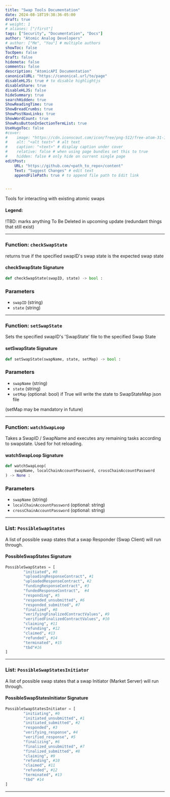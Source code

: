 ```yaml
---
title: "Swap Tools Documentation"
date: 2024-08-18T19:38:36-05:00
draft: true
# weight: 1
# aliases: ["/first"]
tags: ["Security", "Documentation", "Docs"]
author: "Atomic Analog Developers"
# author: ["Me", "You"] # multiple authors
showToc: false
TocOpen: false
draft: false
hidemeta: false
comments: false
description: "AtomicAPI Documentation"
canonicalURL: "https://canonical.url/to/page"
disableHLJS: true # to disable highlightjs
disableShare: true
disableHLJS: false
hideSummary: true
searchHidden: true
ShowReadingTime: true
ShowBreadCrumbs: true
ShowPostNavLinks: true
ShowWordCount: true
ShowRssButtonInSectionTermList: true
UseHugoToc: false
#cover:
#    image: "https://cdn.iconscout.com/icon/free/png-512/free-atom-31-117013.png?f=avif&w=512&h=512" # image path/url
#    alt: "<alt text>" # alt text
#    caption: "<text>" # display caption under cover
#    relative: false # when using page bundles set this to true
#    hidden: false # only hide on current single page
editPost:
    URL: "https://github.com/<path_to_repo>/content"
    Text: "Suggest Changes" # edit text
    appendFilePath: true # to append file path to Edit link


---
```


Tools for interacting with existing atomic swaps

#### Legend:
 !TBD: marks anything To Be Deleted in upcoming update (redundant things that still exist)

---

### Function: `checkSwapState`

returns true if the specified swapID's swap state is the expected swap state
#### checkSwapState Signature

```python
def checkSwapState(swapID, state) -> bool :
```
### Parameters

- `swapID` (string)
- `state` (string)
---
### Function: `setSwapState`

Sets the specified swapID's 'SwapState' file to the specified Swap State

#### setSwapState Signature

```python
def setSwapState(swapName, state, setMap) -> bool :
```
### Parameters

- `swapName` (string)
- `state` (string)
- `setMap` (optional: bool) if True will write the state to SwapStateMap json file 

(setMap may be mandatory in future)

---
### Function: `watchSwapLoop`

Takes a SwapID / SwapName and executes any remaining tasks according to swapstate. 
Used for hot reloading.
#### watchSwapLoop Signature

```python
def watchSwapLoop(
    swapName, localChainAccountPassword, crossChainAccountPassword
) -> None :
```
### Parameters

- `swapName` (string)
- `localChainAccountPassword` (optional: string)
- `crossChainAccountPassword` (optional: string) 

---
### List: `PossibleSwapStates`

A list of possible swap states that a swap Responder (Swap Client) will run through.

#### PossibleSwapStates Signature
```python
PossibleSwapStates = [
        "initiated", #0 
        "uploadingResponseContract", #1
        "uploadedResponseContract", #2
        "fundingResponseContract", #3
        "fundedResponseContract",  #4
        "responding", #5
        "responded_unsubmitted", #6
        "responded_submitted", #7
        "finalized", #8
        "verifyingFinalizedContractValues", #9
        "verifiedFinalizedContractValues", #10
        "claiming", #11
        "refunding", #12
        "claimed", #13
        "refunded", #14
        "terminated", #15
        "tbd"#16
]
```
---
### List: `PossibleSwapStatesInitiator`

A list of possible swap states that a swap Initiator (Market Server)  will run through.

#### PossibleSwapStatesInitiator Signature
```python
PossibleSwapStatesInitiator = [
        "initiating", #0 
        "initiated_unsubmitted", #1
        "initiated_submitted", #2
        "responded", #3
        "verifying_response", #4
        "verified_response", #5
        "finalizing", #6
        "finalized_unsubmitted", #7
        "finalized_submitted", #8
        "claiming", #9
        "refunding", #10
        "claimed", #11
        "refunded", #12
        "terminated", #13
        "tbd" #14
]
```
---
